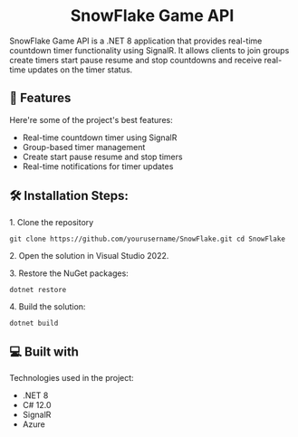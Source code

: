 <h1 align="center" id="title">SnowFlake Game API</h1>

<p id="description">SnowFlake Game API is a .NET 8 application that provides real-time countdown timer functionality using SignalR. It allows clients to join groups create timers start pause resume and stop countdowns and receive real-time updates on the timer status.</p>

  
  
<h2>🧐 Features</h2>

Here're some of the project's best features:

*   Real-time countdown timer using SignalR
*   Group-based timer management
*   Create start pause resume and stop timers
*   Real-time notifications for timer updates

<h2>🛠️ Installation Steps:</h2>

<p>1. Clone the repository</p>

```
git clone https://github.com/yourusername/SnowFlake.git cd SnowFlake
```

<p>2. Open the solution in Visual Studio 2022.</p>

<p>3. Restore the NuGet packages:</p>

```
dotnet restore
```

<p>4. Build the solution:</p>

```
dotnet build
```

  
  
<h2>💻 Built with</h2>

Technologies used in the project:

*   .NET 8
*   C# 12.0
*   SignalR
*   Azure
